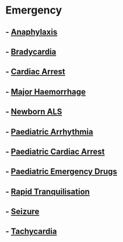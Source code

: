 # Emergency
## - [Anaphylaxis](anaphylaxis.md)
## - [Bradycardia](Bradycardia.md)
## - [Cardiac Arrest](Cardiac%20Arrest.md)
## - [Major Haemorrhage](Major%20Haemorrhage.md)
## - [Newborn ALS](Newborn%20ALS.md)
## - [Paediatric Arrhythmia](Paediatric%20Arrhythmia.md)
## - [Paediatric Cardiac Arrest](Paediatric%20Cardiac%20Arrest.md)
## - [Paediatric Emergency Drugs](Paediatric%20Emergency%20Drugs.md)
## - [Rapid Tranquilisation](Rapid%20Tranquilisation.md)
## - [Seizure](Seizure.md)
## - [Tachycardia](Tachycardia.md)
